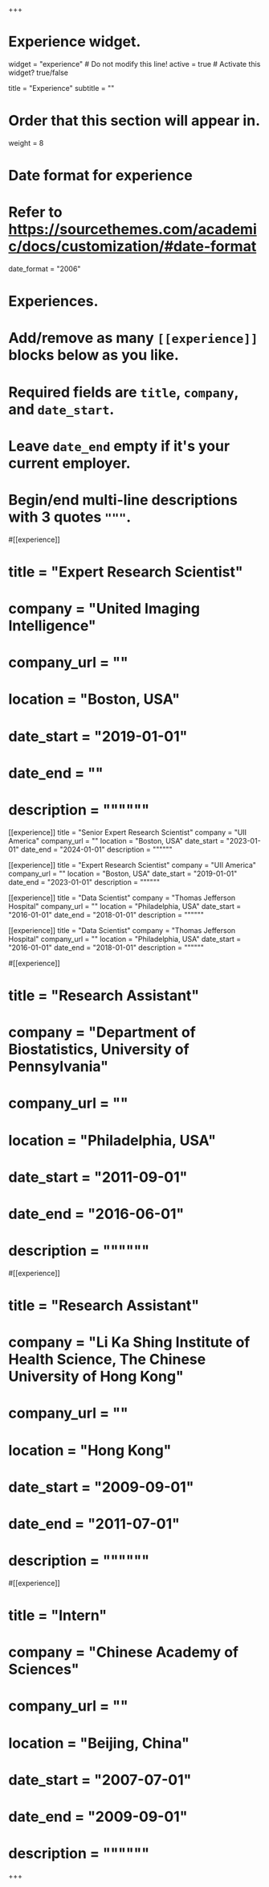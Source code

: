 +++
# Experience widget.
widget = "experience"  # Do not modify this line!
active = true  # Activate this widget? true/false

title = "Experience"
subtitle = ""

# Order that this section will appear in.
weight = 8

# Date format for experience
#   Refer to https://sourcethemes.com/academic/docs/customization/#date-format
date_format = "2006"

# Experiences.
#   Add/remove as many `[[experience]]` blocks below as you like.
#   Required fields are `title`, `company`, and `date_start`.
#   Leave `date_end` empty if it's your current employer.
#   Begin/end multi-line descriptions with 3 quotes `"""`.

#[[experience]]
#  title = "Expert Research Scientist"
#  company = "United Imaging Intelligence"
#  company_url = ""
#  location = "Boston, USA"
#  date_start = "2019-01-01"
#  date_end = ""
#  description = """"""

[[experience]]
  title = "Senior Expert Research Scientist"
  company = "UII America"
  company_url = ""
  location = "Boston, USA"
  date_start = "2023-01-01"
  date_end = "2024-01-01"
  description = """"""
  
[[experience]]
  title = "Expert Research Scientist"
  company = "UII America"
  company_url = ""
  location = "Boston, USA"
  date_start = "2019-01-01"
  date_end = "2023-01-01"
  description = """"""

[[experience]]
  title = "Data Scientist"
  company = "Thomas Jefferson Hospital"
  company_url = ""
  location = "Philadelphia, USA"
  date_start = "2016-01-01"
  date_end = "2018-01-01"
  description = """"""
  
[[experience]]
  title = "Data Scientist"
  company = "Thomas Jefferson Hospital"
  company_url = ""
  location = "Philadelphia, USA"
  date_start = "2016-01-01"
  date_end = "2018-01-01"
  description = """"""

#[[experience]]
#  title = "Research Assistant"
#  company = "Department of Biostatistics, University of Pennsylvania"
#  company_url = ""
#  location = "Philadelphia, USA"
#  date_start = "2011-09-01"
#  date_end = "2016-06-01"
#  description = """"""

#[[experience]]
#  title = "Research Assistant"
#  company = "Li Ka Shing Institute of Health Science, The Chinese University of Hong Kong"
#  company_url = ""
#  location = "Hong Kong"
#  date_start = "2009-09-01"
#  date_end = "2011-07-01"
#  description = """"""

#[[experience]]
#  title = "Intern"
#  company = "Chinese Academy of Sciences"
#  company_url = ""
#  location = "Beijing, China"
#  date_start = "2007-07-01"
#  date_end = "2009-09-01"
#  description = """"""



+++
